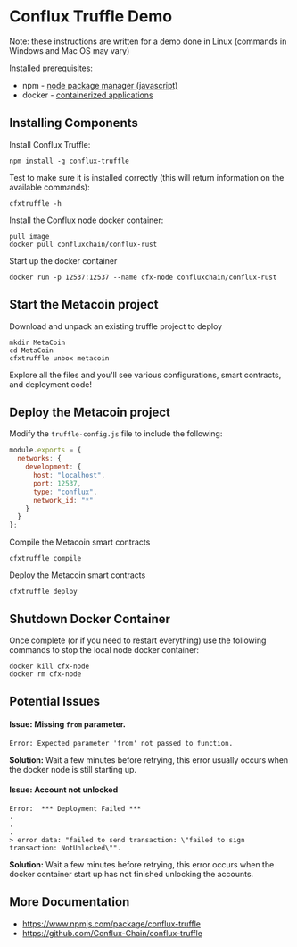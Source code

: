 # Conflux Truffle Demo

Note: these instructions are written for a demo done in Linux (commands in Windows and Mac OS may vary)

Installed prerequisites:
* npm - [node package manager (javascript)](https://nodejs.org/en/)
* docker - [containerized applications](https://docs.docker.com/get-docker/)

## Installing Components
Install Conflux Truffle:
```
npm install -g conflux-truffle
```
Test to make sure it is installed correctly (this will return information on the available commands):
```
cfxtruffle -h
```

Install the Conflux node docker container:
```
pull image
docker pull confluxchain/conflux-rust
```
Start up the docker container
```
docker run -p 12537:12537 --name cfx-node confluxchain/conflux-rust
```

## Start the Metacoin project
Download and unpack an existing truffle project to deploy
```
mkdir MetaCoin
cd MetaCoin
cfxtruffle unbox metacoin
```

Explore all the files and you'll see various configurations, smart contracts, and deployment code!

## Deploy the Metacoin project
Modify the `truffle-config.js` file to include the following:
```js
module.exports = {
  networks: {
    development: {
      host: "localhost",
      port: 12537,
      type: "conflux",
      network_id: "*"
    }
  }
};
```

Compile the Metacoin smart contracts
```
cfxtruffle compile
```

Deploy the Metacoin smart contracts
```
cfxtruffle deploy
```

## Shutdown Docker Container
Once complete (or if you need to restart everything) use the following commands to stop the local node docker container:
```
docker kill cfx-node
docker rm cfx-node
```

## Potential Issues
#### Issue: Missing `from` parameter.
```
Error: Expected parameter 'from' not passed to function.
```
**Solution:** Wait a few minutes before retrying, this error usually occurs when the docker node is still starting up.

#### Issue: Account not unlocked
```
Error:  *** Deployment Failed ***
.
.
.
> error data: "failed to send transaction: \"failed to sign
transaction: NotUnlocked\"".
```
**Solution:** Wait a few minutes before retrying, this error occurs when the docker container start up has not finished unlocking the accounts.

## More Documentation
* https://www.npmjs.com/package/conflux-truffle
* https://github.com/Conflux-Chain/conflux-truffle
